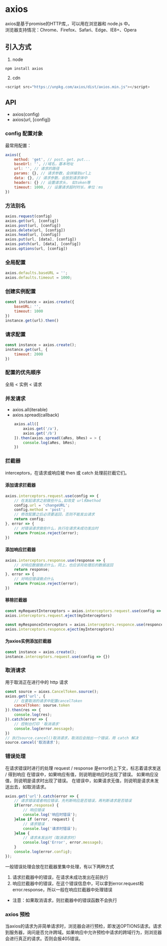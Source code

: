 # axios
axios是基于promise的HTTP库,，可以用在浏览器和 node.js 中。  
浏览器支持情况：Chrome、Firefox、Safari、Edge、IE8+、Opera

## 引入方式
1. node
```
npm install axios
```
2. cdn
```js
<script src="https://unpkg.com/axios/dist/axios.min.js"></script>
```
## API
- axios(config)
- axios(url, [config])

### config 配置对象
最常用配置：
```js
axios({
    method: 'get', // post、get、put...
    baseUrl: '', //域名，基本地址
    url: '', // 请求的路径
    params: {}, // 请求参数，会拼接到url上
    data: {}, // 请求参数，会放到请求体中
    headers: {} // 设置请求头， 如token等
    timeout: 1000, // 设置请求超时时长，单位：ms
})
```
### 方法别名
```js
axios.request(config)
axios.get(url, [config])
axios.post(url, [config])
axios.delete(url, [config])
axios.head(url, [config])
axios.put(url, [data], [config])
axios.patch(url, [data], [config])
axios.options(url, [config])
```

### 全局配置
```js
axios.defaults.baseURL = '';
axios.defaults.timeout = 1000;
```

### 创建实例配置
```js
const instance = axios.create({
    baseURL: '',
    timeout: 1000
})
instance.get(url).then()
```

### 请求配置
```js
const instance = axios.create();
instance.get(url, {
    timeout: 2000
})
```

### 配置的优先顺序
全局 < 实例 < 请求

### 并发请求
- axios.all(iterable)
- axios.spread(callback)
```js
    axios.all([
        axios.get('/a'),
        axios.get('/b')
    ]).then(axios.spread((aRes, bRes) = > {
        console.log(aRes, bRes);
    })
```

### 拦截器
interceptors，在请求或响应被 then 或 catch 处理前拦截它们。
#### 添加请求拦截器
```js
axios.interceptors.request.use(config => {
    // 在发起请求之前做些什么,如改变 url和method
    config.url = 'changeURL';
    config.method = 'post';
    // 修改配置之后必须要返回，否则不能发出请求
    return config;
}, error => {
    // 对错误请求做些什么，执行在请求未成功发出时
    return Promise.reject(error);
})
```
#### 添加响应拦截器
```js
axios.interceptors.response.use(response => {
    // 对响应数据做点什么，同上，也应该将处理后的数据返回
    return response;
}, error => {
    // 对响应错误做点什么
    return Promise.reject(error);
})
```
#### 移除拦截器
```js
const myRequestInterceptors = axios.interceptors.request.use(config => {});
axios.interceptors.request.eject(myInterceptors)

const myResponceInterceptors = axios.interceptors.responce.use(responce => {});
axios.interceptors.responce.eject(myInterceptors)
```

#### 为axios实例添加拦截器
```js
const instance = axios.create();
instance.interceptors.request.use(config => {})
```
### 取消请求
用于取消正在进行中的 http 请求
```js
const source = aioxs.CancelToken.source();
axios.get('url', {
    // 在要取消的请求中配置cancelToken
    cancelToken: sourse.token
}).then(res => {
    console.log(res);
}).catch(error => {
    // 控制台打印 '取消请求'
    console.log(error.message);
})
// 执行source.cancel()取消请求，取消后会抛出一个错误，用 catch 解决
source.cancel('取消请求');
```
### 错误处理
在请求错误时进行的处理 request / response 是error的上下文，标志着请求发送 / 得到响应 在错误中，如果响应有值，则说明是响应时出现了错误。 如果响应没值，则说明是请求时出现了错误。 在错误中，如果请求无值，则说明是请求未发送出去，如取消请求。
```js
axios.get('url').catch(error => {
    // 请求错误或者响应错误，先判断响应是否错误，再判断请求是否错误
    if(error.response) {
        // 响应错误
        console.log('响应时错误');
    }else if (error, request) {
        // 请求错误
        console.log('请求时错误');
    }else {
        // 请求未发出时（取消请求时）
        console.log('Error', error.message);
    }
    console.log(error.config);
});
```
一般错误处理会放在拦截器里集中处理，有以下两种方式
1. 请求拦截器中的错误，在请求未成功发出在前执行
2. 响应拦截器中的错误，在这个错误信息中，可以拿到error.request和error.response，所以一般在响应拦截器中处理错误
- 注意：如果取消请求，则拦截器中的错误函数不会执行

### axios 预检
当axios的请求为非简单请求时，浏览器会进行预检，即发送OPTIONS请求。请求到服务器，询问是否允许跨域。如果响应中允许预检中请求的跨域行为，则浏览器会进行真正的请求。否则会报405错误。